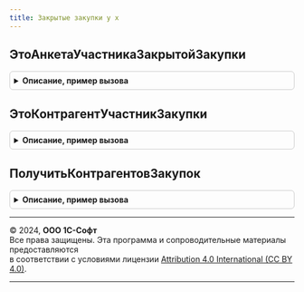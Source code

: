 ```yaml
---
title: Закрытые закупки у х
---
```



## ЭтоАнкетаУчастникаЗакрытойЗакупки
<details style="margin: 1em 0; padding: 0.5em; border: 1px solid #ccc; border-radius: 6px;">

<summary style="font-weight: bold; cursor: pointer;">Описание, пример вызова</summary>

```bsl


// Проверяет, что анкета поставщика - участвует в закрытой закупке.
//
// Параметры:
//  ЗакупочнаяПроцедура - СправочникСсылка.ЗакупочныеПроцедуры -
//		закупка для которой нужно проверить участие поставщика.
//	АнкетаПоставщика - СправоченикСсылка.АнкетыПоставщиков -
//		анкета поставщика, которого нужно проверить на участие.
//
// Возвращаемое значение:
//   - Булево - это анкета участника закрытой закупочной процедуры.
//
Функция ЭтоАнкетаУчастникаЗакрытойЗакупки(ЗакупочнаяПроцедура, Экспорт
```

Пример вызова
```bsl
Результат = ЗакрытыеЗакупкиУХ.ЭтоАнкетаУчастникаЗакрытойЗакупки(ЗакупочнаяПроцедура, );
```
</details>

## ЭтоКонтрагентУчастникЗакупки
<details style="margin: 1em 0; padding: 0.5em; border: 1px solid #ccc; border-radius: 6px;">

<summary style="font-weight: bold; cursor: pointer;">Описание, пример вызова</summary>

```bsl

// Проверяет, что контрагент участвует в закрытой закупке.
//
// Параметры:
//  ЗакупочнаяПроцедура - СправочникСсылка.ЗакупочныеПроцедуры -
//		закупка для которой нужно проверить участие поставщика.
//	Контрагент - СправоченикСсылка.Контрагенты -
//		контрагент, которого нужно проверить на участие.
//
// Возвращаемое значение:
//   - Булево - это контрагент участвуеи в закрытой закупочной процедуре.
//
Функция ЭтоКонтрагентУчастникЗакупки(ЗакупочнаяПроцедура, Экспорт
```

Пример вызова
```bsl
Результат = ЗакрытыеЗакупкиУХ.ЭтоКонтрагентУчастникЗакупки(ЗакупочнаяПроцедура, );
```
</details>

## ПолучитьКонтрагентовЗакупок
<details style="margin: 1em 0; padding: 0.5em; border: 1px solid #ccc; border-radius: 6px;">

<summary style="font-weight: bold; cursor: pointer;">Описание, пример вызова</summary>

```bsl

// Возвращает массив контрагентов допущенных к участию
// в закрытой закупочной процедуре.
//
Функция ПолучитьКонтрагентовЗакупок(ЗакупочнаяПроцедура) Экспорт
```

Пример вызова
```bsl
Результат = ЗакрытыеЗакупкиУХ.ПолучитьКонтрагентовЗакупок(ЗакупочнаяПроцедура) 
```
</details>

---

© 2024, **ООО 1С-Софт**  
Все права защищены. Эта программа и сопроводительные материалы предоставляются  
в соответствии с условиями лицензии [Attribution 4.0 International (CC BY 4.0)](https://creativecommons.org/licenses/by/4.0/legalcode).

---
